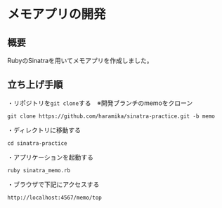 # **メモアプリの開発**
## 概要
RubyのSinatraを用いてメモアプリを作成しました。

## 立ち上げ手順
・リポジトリを`git clone`する　※開発ブランチのmemoをクローン

    git clone https://github.com/haramika/sinatra-practice.git -b memo

・ディレクトリに移動する
  
    cd sinatra-practice

・アプリケーションを起動する

    ruby sinatra_memo.rb
  
・ブラウザで下記にアクセスする

    http://localhost:4567/memo/top
